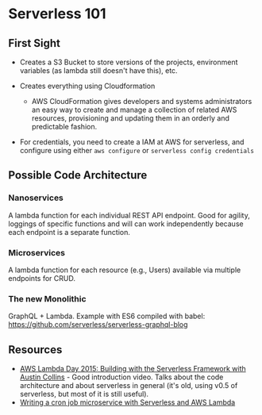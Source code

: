 # Serverless 101

## First Sight

* Creates a S3 Bucket to store versions of the projects, environment variables (as lambda still doesn't have this), etc.
* Creates everything using Cloudformation
  * AWS CloudFormation gives developers and systems administrators an easy way to create and manage a collection of related AWS resources, provisioning 	and updating them in an orderly and predictable fashion.

* For credentials, you need to create a IAM at AWS for serverless, and configure using either `aws configure` or `serverless config credentials`

## Possible Code Architecture

### Nanoservices

A lambda function for each individual REST API endpoint. Good for agility, loggings of specific functions and will can work independently because each endpoint is a separate function.

### Microservices

A lambda function for each resource (e.g., Users) available via multiple endpoints for CRUD.

### The new Monolithic

GraphQL + Lambda. Example with ES6 compiled with babel: https://github.com/serverless/serverless-graphql-blog

## Resources

* [AWS Lambda Day 2015: Building with the Serverless Framework with Austin Collins](https://www.youtube.com/watch?v=BKx9vxxuZXY) - Good introduction video. Talks about the code architecture and about serverless in general (it's old, using v0.5 of serverless, but most of it is still useful).
* [Writing a cron job microservice with Serverless and AWS Lambda](https://blog.readme.io/writing-a-cron-job-microservice-with-serverless-and-aws-lambda/)
